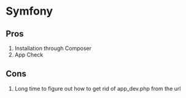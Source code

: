# Symfony

## Pros

1. Installation through Composer
2. App Check


## Cons
1. Long time to figure out how to get rid of app_dev.php from the url
 